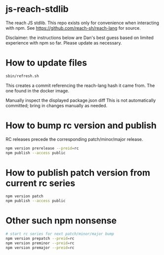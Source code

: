 # js-reach-stdlib
The reach JS stdlib. This repo exists only for convenience when interacting with npm. See https://github.com/reach-sh/reach-lang for source.

Disclaimer: the instructions below are Dan's best guess based on limited experience with npm so far. Please update as necessary.

# How to update files

```bash
sbin/refresh.sh
```

This creates a commit referencing the reach-lang hash it came from. The one found in the docker image.

Manually inspect the displayed package.json diff
This is not automatically committed;
bring in changes manually as needed.

# How to bump rc version and publish

RC releases precede the corresponding patch/minor/major release.

```bash
npm version prerelease --preid=rc
npm publish --access public
```

# How to publish patch version from current rc series

```bash
npm version patch
npm publish --access public
```

# Other such npm nonsense

```bash
# start rc series for next patch/minor/major bump
npm version prepatch --preid=rc
npm version preminor --preid=rc
npm version premajor --preid=rc
```

